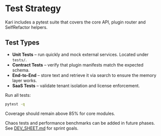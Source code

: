 # Test Strategy

Kari includes a pytest suite that covers the core API, plugin router and SelfRefactor helpers.

## Test Types

- **Unit Tests** – run quickly and mock external services. Located under `tests/`.
- **Contract Tests** – verify that plugin manifests match the expected schema.
- **End-to-End** – store text and retrieve it via search to ensure the memory layer works.
- **SaaS Tests** – validate tenant isolation and license enforcement.

Run all tests:

```bash
pytest -q
```

Coverage should remain above 85% for core modules.

Chaos tests and performance benchmarks can be added in future phases. See [DEV_SHEET.md](../DEV_SHEET.md) for sprint goals.
